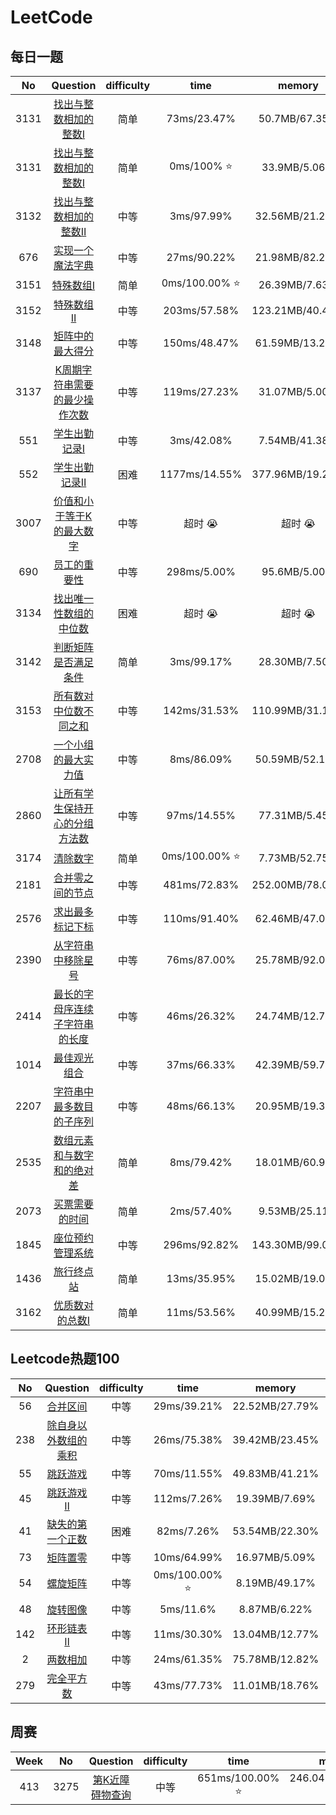 <!--
 * @Author: LiQingCode 2535735432@qq.com
 * @Date: 2024-08-08 15:06:32
 * @LastEditors: LiQingCode 2535735432@qq.com
 * @LastEditTime: 2024-10-10 08:52:34
 * @FilePath: \code\LeetCode\README.md
 * @Description: 
 * 
 * Copyright (c) 2024 by LiQingCode, All Rights Reserved. 
-->
# LeetCode
## 每日一题

|No|Question|difficulty|time|memory|language|
|:--:|:--:|:--:|:--:|:--:|:--:|
|3131|[找出与整数相加的整数Ⅰ](JavaScript/addedInteger.js)|简单|73ms/23.47%|50.7MB/67.35%|javascript|
|3131|[找出与整数相加的整数Ⅰ](C++/addedInteger.cpp)|简单|0ms/100% :star: |33.9MB/5.06%|C++|
|3132|[找出与整数相加的整数Ⅱ](C++/minimunAddedInteger.cpp)|中等|3ms/97.99%|32.56MB/21.21%|C++|
|676|[实现一个魔法字典](C++/MagicDictionary.cpp)|中等|27ms/90.22%|21.98MB/82.22%|C++|
|3151|[特殊数组Ⅰ](C++/isArraySpecial.cpp)|简单|0ms/100.00% :star: |26.39MB/7.63%|C++|
|3152|[特殊数组Ⅱ](C++/isArraySpecial_plus.cpp)|中等|203ms/57.58%|123.21MB/40.46%|C++|
|3148|[矩阵中的最大得分](C++/maxScore.cpp)|中等|150ms/48.47%|61.59MB/13.22%|C++|
|3137|[K周期字符串需要的最少操作次数](C++/minimumOperationsToMakeKPeriodic.cpp)|中等|119ms/27.23%|31.07MB/5.00%|C++|
|551|[学生出勤记录Ⅰ](C++/checkRecord.cpp)|中等|3ms/42.08%|7.54MB/41.38%|C++|
|552|[学生出勤记录Ⅱ](C++/checkRecord2.cpp)|困难|1177ms/14.55%|377.96MB/19.25%|C++|
|3007|[价值和小于等于K的最大数字](C++/findMaximumNumber3007.cpp)|中等|超时 :sob: |超时 :sob: |C++|
|690|[员工的重要性](C++/getImportance.cpp)|中等|298ms/5.00%|95.6MB/5.00%|C++|
|3134|[找出唯一性数组的中位数](C++/medianOfUniquenessArray.cpp)|困难|超时 :sob: |超时 :sob: |C++|
|3142|[判断矩阵是否满足条件](C++/satisfiesConditions.cpp)|简单|3ms/99.17%|28.30MB/7.50%|C++|
|3153|[所有数对中位数不同之和](C++/sumDigitDifferences.cpp)|中等|142ms/31.53%|110.99MB/31.15%|C++|
|2708|[一个小组的最大实力值](C++/maxStrength.cpp)|中等|8ms/86.09%|50.59MB/52.17%|C++|
|2860|[让所有学生保持开心的分组方法数](C++/countWays.cpp)|中等|97ms/14.55%|77.31MB/5.45%|C++|
|3174|[清除数字](C++/clearDigits.cpp)|简单|0ms/100.00% :star: |7.73MB/52.75%|C++|
|2181|[合并零之间的节点](C++/mergeNodes.cpp)|中等|481ms/72.83%|252.00MB/78.00%|C++|
|2576|[求出最多标记下标](C++/maxNumOfMarkedIndices.cpp)|中等|110ms/91.40%|62.46MB/47.04%|C++|
|2390|[从字符串中移除星号](C++/removeStars.cpp)|中等|76ms/87.00%|25.78MB/92.09%|C++|
|2414|[最长的字母序连续子字符串的长度](C++/longestContinuousSubstring.cpp)|中等|46ms/26.32%|24.74MB/12.78%|C++|
|1014|[最佳观光组合](C++/maxScoreSightseeingPair.cpp)|中等|37ms/66.33%|42.39MB/59.75%|C++|
|2207|[字符串中最多数目的子序列](C++/maximumSubsequenceCount.cpp)|中等|48ms/66.13%|20.95MB/19.36%|C++|
|2535|[数组元素和与数字和的绝对差](C++/differenceOfSum.cpp)|简单|8ms/79.42%|18.01MB/60.93%|C++|
|2073|[买票需要的时间](C++/timeRequiredToBuy.cpp)|简单|2ms/57.40%|9.53MB/25.11%|C++|
|1845|[座位预约管理系统](C++/SeatManager.cpp)|中等|296ms/92.82%|143.30MB/99.04%|C++|
|1436|[旅行终点站](C++/destCity.cpp)|简单|13ms/35.95%|15.02MB/19.01%|C++|
|3162|[优质数对的总数Ⅰ](C++/numberOfPairs.cpp)|简单|11ms/53.56%|40.99MB/15.25%|C++|

## Leetcode热题100

|No|Question|difficulty|time|memory|language|
|:--:|:--:|:--:|:--:|:--:|:--:|
|56|[合并区间](C++/merge.cpp)|中等|29ms/39.21%|22.52MB/27.79%|C++|
|238|[除自身以外数组的乘积](C++/productExceptSelf.cpp)|中等|26ms/75.38%|39.42MB/23.45%|C++|
|55|[跳跃游戏](C++/canJump.cpp)|中等|70ms/11.55%|49.83MB/41.21%|C++|
|45|[跳跃游戏Ⅱ](C++/jump.cpp)|中等|112ms/7.26%|19.39MB/7.69%|C++|
|41|[缺失的第一个正数](C++/firstMissingPositive.cpp)|困难|82ms/7.26%|53.54MB/22.30%|C++|
|73|[矩阵置零](C++/setZeroes.cpp)|中等|10ms/64.99%|16.97MB/5.09%|C++|
|54|[螺旋矩阵](C++/spiralOrder.cpp)|中等|0ms/100.00% :star: |8.19MB/49.17%|C++|
|48|[旋转图像](C++/rotate.cpp)|中等|5ms/11.6%|8.87MB/6.22%|C++|
|142|[环形链表Ⅱ](C++/detectCycle.cpp)|中等|11ms/30.30%|13.04MB/12.77%|C++|
|2|[两数相加](C++/addTwoNumbers.cpp)|中等|24ms/61.35%|75.78MB/12.82%|C++|
|279|[完全平方数](C++/numSquares.cpp)|中等|43ms/77.73%|11.01MB/18.76%|C++|

## 周赛
|Week|No|Question|difficulty|time|memory|language|
|:--:|:--:|:--:|:--:|:--:|:--:|:--:|
|413|3275|[第K近障碍物查询](C++/resultsArray.cpp)|中等|651ms/100.00% :star: |246.04MB/100.00% :star: |C++|